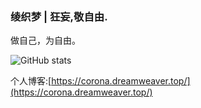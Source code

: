 ### 绫织梦 | 狂妄,敬自由.

做自己，为自由。

![GitHub stats](https://github-readme-stats.vercel.app/api?username=CoronaZero)

个人博客:[https://corona.dreamweaver.top/](https://corona.dreamweaver.top/)
